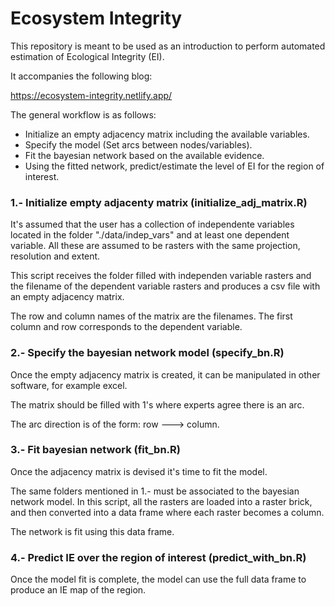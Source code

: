 # Ecosystem Integrity

This repository is meant to be used as an introduction to perform automated estimation of Ecological Integrity (EI).

It accompanies the following blog:

https://ecosystem-integrity.netlify.app/

The general workflow is as follows:

* Initialize an empty adjacency matrix including the available variables.
* Specify the model (Set arcs between nodes/variables).
* Fit the bayesian network based on the available evidence.
* Using the fitted network, predict/estimate the level of EI for the region of interest.

### 1.- Initialize empty adjacenty matrix (initialize_adj_matrix.R)

It's assumed that the user has a collection of independente variables located in the folder "./data/indep_vars" and at least one dependent variable. All these are assumed to be rasters with the same projection, resolution and extent.

This script receives the folder filled with independen variable rasters and the filename of the dependent variable rasters and produces a csv file with an empty adjacency matrix.

The row and column names of the matrix are the filenames. The first column and row corresponds to the dependent variable.

### 2.- Specify the bayesian network model (specify_bn.R)

Once the empty adjacency matrix is created, it can be manipulated in other software, for example excel.

The matrix should be filled with 1's where experts agree there is an arc.

The arc direction is of the form: row ---> column. 

### 3.- Fit bayesian network (fit_bn.R)

Once the adjacency matrix is devised it's time to fit the model.

The same folders mentioned in 1.- must be associated to the bayesian network model. In this script, all the rasters are loaded into a raster brick, and then converted into a data frame where each raster becomes a column.

The network is fit using this data frame.

### 4.- Predict IE over the region of interest (predict_with_bn.R)

Once the model fit is complete, the model can use the full data frame to produce an IE map of the region.
